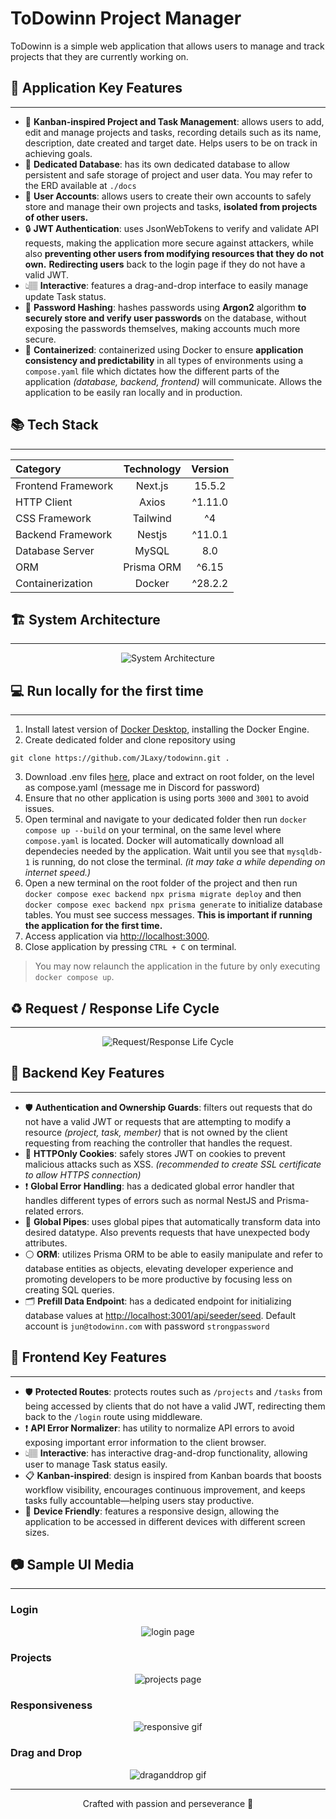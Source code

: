 # ToDowinn Project Manager

ToDowinn is a simple web application that allows users to manage and track projects that they are currently working on.

## 📌 Application Key Features

---

- 🎯 **Kanban-inspired Project and Task Management**: allows users to add, edit and manage projects and tasks, recording details such as its name, description, date created and target date. Helps users to be on track in achieving goals.
- 💾 **Dedicated Database**: has its own dedicated database to allow persistent and safe storage of project and user data. You may refer to the ERD available at `./docs`
- 👤 **User Accounts**: allows users to create their own accounts to safely store and manage their own projects and tasks, **isolated from projects of other users.**
- 🔒 **JWT Authentication**: uses JsonWebTokens to verify and validate API requests, making the application more secure against attackers, while also **preventing other users from modifying resources that they do not own.** **Redirecting users** back to the login page if they do not have a valid JWT.
- 👆🏽 **Interactive**: features a drag-and-drop interface to easily manage update Task status.
- 🔑 **Password Hashing**: hashes passwords using **Argon2** algorithm **to securely store and verify user passwords** on the database, without exposing the passwords themselves, making accounts much more secure.
- 🫙 **Containerized**: containerized using Docker to ensure **application consistency and predictability** in all types of environments using a `compose.yaml` file which dictates how the different parts of the application _(database, backend, frontend)_ will communicate. Allows the application to be easily ran locally and in production.

## 📚 Tech Stack

---

<div align="center">

| Category           | Technology | Version |
| :----------------- | :--------: | :-----: |
| Frontend Framework |  Next.js   | 15.5.2  |
| HTTP Client        |   Axios    | ^1.11.0 |
| CSS Framework      |  Tailwind  |   ^4    |
| Backend Framework  |   Nestjs   | ^11.0.1 |
| Database Server    |   MySQL    |   8.0   |
| ORM                | Prisma ORM |  ^6.15  |
| Containerization   |   Docker   | ^28.2.2 |

</div>

## 🏗️ System Architecture

---

<div align="center">

![System Architecture](/docs/systemarchi.png)

</div>

## 💻 Run locally for the first time

---

1. Install latest version of [Docker Desktop](https://www.docker.com/get-started/), installing the Docker Engine.
2. Create dedicated folder and clone repository using

```git
git clone https://github.com/JLaxy/todowinn.git .
```

3. Download .env files [here](https://drive.google.com/file/d/18Juvv7xLNYbEXMAq2qvoB_4P_hR3NFOB/view?usp=drivesdk), place and extract on root folder, on the level as compose.yaml (message me in Discord for password)
4. Ensure that no other application is using ports `3000` and `3001` to avoid issues.
5. Open terminal and navigate to your dedicated folder then run `docker compose up --build` on your terminal, on the same level where `compose.yaml` is located. Docker will automatically download all dependecies needed by the application. Wait until you see that `mysqldb-1` is running, do not close the terminal. _(it may take a while depending on internet speed.)_
6. Open a new terminal on the root folder of the project and then run `docker compose exec backend npx prisma migrate deploy` and then `docker compose exec backend npx prisma generate` to initialize database tables. You must see success messages. **This is important if running the application for the first time.**
7. Access application via [http://localhost:3000](http://localhost:3000).
8. Close application by pressing `CTRL + C` on terminal.

> You may now relaunch the application in the future by only executing `docker compose up`.

## ♻️ Request / Response Life Cycle

---

<div align="center">

![Request/Response Life Cycle](docs/reqreslifecycle.png)

</div>

## 📌 Backend Key Features

---

- 🛡️ **Authentication and Ownership Guards**: filters out requests that do not have a valid JWT or requests that are attempting to modify a resource _(project, task, member)_ that is not owned by the client requesting from reaching the controller that handles the request.
- 🔑 **HTTPOnly Cookies**: safely stores JWT on cookies to prevent malicious attacks such as XSS. _(recommended to create SSL certificate to allow HTTPS connection)_
- ❗ **Global Error Handling**: has a dedicated global error handler that handles different types of errors such as normal NestJS and Prisma-related errors.
- 🪈 **Global Pipes**: uses global pipes that automatically transform data into desired datatype. Also prevents requests that have unexpected body attributes.
- ⚪ **ORM**: utilizes Prisma ORM to be able to easily manipulate and refer to database entities as objects, elevating developer experience and promoting developers to be more productive by focusing less on creating SQL queries.
- 🗂️ **Prefill Data Endpoint**: has a dedicated endpoint for initializing database values at [http://localhost:3001/api/seeder/seed](http://localhost:3001/api/seeder/seed). Default account is `jun@todowinn.com` with password `strongpassword`

## 📌 Frontend Key Features

---

- 🛡️ **Protected Routes**: protects routes such as `/projects` and `/tasks` from being accessed by clients that do not have a valid JWT, redirecting them back to the `/login` route using middleware.
- ❗ **API Error Normalizer**: has utility to normalize API errors to avoid exposing important error information to the client browser.
- 👆🏽 **Interactive**: has interactive drag-and-drop functionality, allowing user to manage Task status easily.
- 📋 **Kanban-inspired**: design is inspired from Kanban boards that boosts workflow visibility, encourages continuous improvement, and keeps tasks fully accountable—helping users stay productive.
- 📱 **Device Friendly**: features a responsive design, allowing the application to be accessed in different devices with different screen sizes.

## 📷 Sample UI Media

---

### Login

<div align="center">

![login page](docs/login.png)

</div>

### Projects

<div align="center">

![projects page](docs/projects.png)

</div>

### Responsiveness

<div align="center">

![responsive gif](docs/responsiveness.gif)

</div>

### Drag and Drop

<div align="center">

![draganddrop gif](docs/drag-and-drop.gif)

</div>

---

<div align="center">
Crafted with passion and perseverance 💙
</div>
